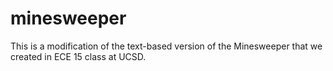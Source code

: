 # minesweeper
This is a modification of the text-based version of the Minesweeper that we created in ECE 15 class at UCSD.
